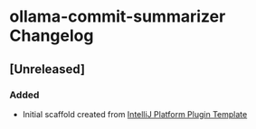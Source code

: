 <!-- Keep a Changelog guide -> https://keepachangelog.com -->

# ollama-commit-summarizer Changelog

## [Unreleased]
### Added
- Initial scaffold created from [IntelliJ Platform Plugin Template](https://github.com/JetBrains/intellij-platform-plugin-template)
